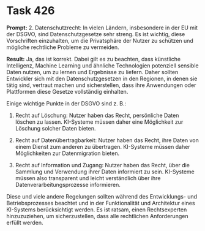 # Task 426

**Prompt:** 2. Datenschutzrecht: In vielen Ländern, insbesondere in der EU mit der DSGVO, sind Datenschutzgesetze sehr streng. Es ist wichtig, diese Vorschriften einzuhalten, um die Privatsphäre der Nutzer zu schützen und mögliche rechtliche Probleme zu vermeiden.

**Result:**
Ja, das ist korrekt. Dabei gilt es zu beachten, dass künstliche Intelligenz, Machine Learning und ähnliche Technologien potenziell sensible Daten nutzen, um zu lernen und Ergebnisse zu liefern. Daher sollten Entwickler sich mit den Datenschutzgesetzen in den Regionen, in denen sie tätig sind, vertraut machen und sicherstellen, dass ihre Anwendungen oder Plattformen diese Gesetze vollständig einhalten. 

Einige wichtige Punkte in der DSGVO sind z. B.:

1. Recht auf Löschung: Nutzer haben das Recht, persönliche Daten löschen zu lassen. KI-Systeme müssen daher eine Möglichkeit zur Löschung solcher Daten bieten.

2. Recht auf Datenübertragbarkeit: Nutzer haben das Recht, ihre Daten von einem Dienst zum anderen zu übertragen. KI-Systeme müssen daher Möglichkeiten zur Datenmigration bieten.

3. Recht auf Information und Zugang: Nutzer haben das Recht, über die Sammlung und Verwendung ihrer Daten informiert zu sein. KI-Systeme müssen also transparent und leicht verständlich über ihre Datenverarbeitungsprozesse informieren.

Diese und viele andere Regelungen sollten während des Entwicklungs- und Betriebsprozesses beachtet und in der Funktionalität und Architektur eines KI-Systems berücksichtigt werden. Es ist ratsam, einen Rechtsexperten hinzuzuziehen, um sicherzustellen, dass alle rechtlichen Anforderungen erfüllt werden.
